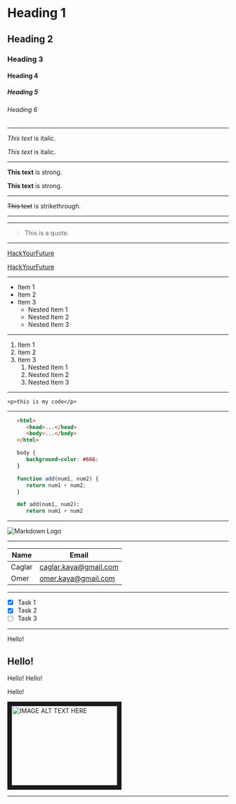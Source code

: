 <!-- Headings -->
# Heading 1
## Heading 2
### Heading 3
#### Heading 4
##### Heading 5
###### Heading 6

---

<!-- Italics -->
*This text* is italic.

_This text_ is italic.

---

<!-- Strong -->
**This text** is strong.

__This text__ is strong.

---

<!-- Strikethrough -->
~~This text~~ is strikethrough.

<!-- Horizontal Rule -->

---
___

<!-- Blockquote -->
> This is a quote.

---

<!-- Links -->
[HackYourFuture](https://www.hackyourfuture.net/)

[HackYourFuture](https://www.hackyourfuture.net/ "HackYourFuture")

---

<!-- Unordered List -->
* Item 1
* Item 2
* Item 3
   * Nested Item 1
   * Nested Item 2
   * Nested Item 3

---

<!-- Ordered List -->
1. Item 1
2. Item 2
3. Item 3
   1. Nested Item 1
   2. Nested Item 2
   3. Nested Item 3

---

<!-- Inline Code Block -->
`<p>this is my code</p>`

---

<!-- Code Block -->
```html
   <html>
      <head>...</head>
      <body>...</body>
   </html>
```

```css
   body {
      background-color: #666;
   }
```

```javascript
   function add(num1, num2) {
      return num1 + num2;
   } 
```

```python
   def add(num1, num2):
      return num1 + num2
```
---

<!-- Images -->
![Markdown Logo](https://markdown-here.com/img/icon48.png)

---

<!-- Tables -->

| Name   | Email                    |
|--------|--------------------------|
| Caglar | caglar.kaya@gmail.com    |
| Omer   | omer.kaya@gmail.com      |

---

<!-- Task Lists -->
* [x] Task 1
* [x] Task 2
* [ ] Task 3

---

<!-- Line Breaks -->
Hello!

Hello!
--

Hello!
Hello!

Hello!

<!-- Youtube Videos -->

<a href="http://www.youtube.com/watch?feature=player_embedded&v=YOUTUBE_VIDEO_ID_HERE
" target="_blank"><img src="https://encrypted-tbn0.gstatic.com/images?q=tbn:ANd9GcS6AX3XTn4FV4VgbZ07deAoSB_KmmuPYMXTHw&usqp=CAU" 
alt="IMAGE ALT TEXT HERE" width="240" height="180" border="10" /></a>

---


